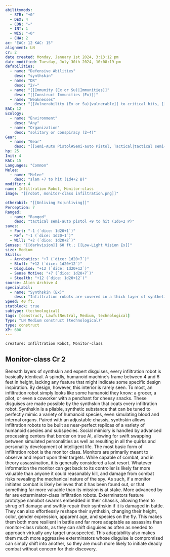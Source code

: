 ```yaml
---
abilitymods:
  - STR: "+0"
  - DEX: 4
  - CON: "—"
  - INT: 1
  - WIS: "+0"
  - CHA: 2
ac: "EAC: 12 KAC: 15"
alignment: LN
cr: 2
date created: Monday, January 1st 2024, 3:13:12 pm
date modified: Tuesday, July 30th 2024, 10:08:19 pm
defabilities:
  - name: "Defensive Abilities"
    desc: "synthskin"
  - name: "DR"
    desc: "2/—"
  - name: "[[Immunity (Ex or Su)|Immunities]]"
    desc: "[[Construct Immunities (Ex)]]"
  - name: "Weaknesses"
    desc: "[[Vulnerability (Ex or Su)|vulnerable]] to critical hits, [[Vulnerability (Ex or Su)|vulnerable]] to electricity"
EAC: 12
Ecology:
  - name: "Environment"
    desc: "Any"
  - name: "Organization"
    desc: "solitary or conspiracy (2–4)"
Gear:
  - name: "Gear"
    desc: "[[Semi-Auto Pistol#Semi-auto Pistol, Tactical|tactical semi-auto pistol]] with 18 [[Rounds#Rounds, Small Arm|small-arm rounds]]"
hp: 25
Init: 4
KAC: 15
Languages: "Common"
Melee:
  - name: "Melee"
    desc: "slam +7 to hit (1d4+2 B)"
modifier: 4
name: Infiltration Robot, Monitor-class
image: "[[robot, monitor-class infiltration.png]]"

otherabil: "[[Unliving Ex|unliving]]"
Perception: 7
Ranged:
  - name: "Ranged"
    desc: "tactical semi-auto pistol +9 to hit (1d6+2 P)"
saves:
  - Fort: "-1 (`dice: 1d20+1`)"
  - Ref: "-1 (`dice: 1d20+1`)"
  - Will: "+2 (`dice: 1d20+2`)"
Senses: "[[darkvision]] 60 ft.; [[Low-Light Vision Ex]]"
size: Medium
Skills:
  - Acrobatics: "+7 (`dice: 1d20+7`)"
  - Bluff: "+12 (`dice: 1d20+12`)"
  - Disguise: "+12 (`dice: 1d20+12`)"
  - Sense Motive: "+7 (`dice: 1d20+7`)"
  - Stealth: "+12 (`dice: 1d20+12`)"
source: Alien Archive 4 
specialabil:
  - name: "Synthskin (Ex)"
    desc: "Infiltration robots are covered in a thick layer of synthetic, adaptive flesh, allowing them to impersonate other species and insulating them from typical robot weaknesses; however, this facade fades and loses its protective qualities once heavily damaged. While its synthskin is active, an infiltration robot appears to be a member of a medium-sized humanoid or monstrous humanoid species (chosen at the robot’s creation) and it is not vulnerable to critical hits or electricity. While an infiltration robot has fewer than half of its Hit Points remaining, its synthskin is deactivated, it is revealed as a construct, and it is vulnerable to critical hits and electricity as normal."
Speed: 40 ft.
statblock: true
subtype: (technological)
tags: [construct, LawfulNeutral, Medium, technological]
Type: "LN Medium construct (technological)"
type: construct
XP: 600
---
```


```statblock
creature: Infiltration Robot, Monitor-class
```

## Monitor-class Cr 2

Beneath layers of synthskin and expert disguises, every infiltration robot is basically identical. A spindly, humanoid machine’s frame between 4 and 6 feet in height, lacking any feature that might indicate some specific design inspiration. By design, however, this interior is rarely seen. To most, an infiltration robot simply looks like some humanoid they know: a grocer, a pilot, or even a coworker with a penchant for cheesy snacks.
These disguises are made possible by the synthskin that coats every infiltration robot. Synthskin is a pliable, synthetic substance that can be tuned to perfectly mimic a variety of humanoid species, even simulating blood and internal organs. Paired with an adjustable chassis, synthskin allows infiltration robots to be built as near-perfect replicas of a variety of humanoid species and subspecies. Social mimicry is handled by advanced processing centers that border on true AI, allowing for swift swapping between simulated personalities as well as resulting in all the quirks and personality development of intelligent life.
The most basic form of infiltration robot is the monitor class. Monitors are primarily meant to observe and report upon their targets. While capable of combat, and in theory assassination, it is generally considered a last resort. Whatever information the monitor can get back to its controller is likely far more valuable than anyone it could reasonably kill, and damage from combat risks revealing the mechanical nature of the spy. As such, if a monitor initiates combat is likely believes that it has been found out, or that something far more valuable than its mission is at stake.
More advanced by far are exterminator-class infiltration robots. Exterminators feature prototype nanobot swarms embedded in their chassis, allowing them to shrug off damage and swiftly repair their synthskin if it is damaged in battle. They can also effortlessly reshape their synthskin, changing their height, color, gender expression, apparent age, and species on the fly. This makes them both more resilient in battle and far more adaptable as assassins than monitor-class robots, as they can shift disguises as often as needed to approach virtually any target unsuspected. This adaptability also makes them much more aggressive
exterminators whose disguise is compromised can simply shift into another, so they are much more likely to initiate deadly combat without concern for their discovery.
